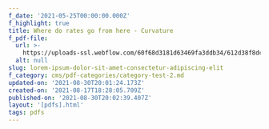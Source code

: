 ```yaml
---
f_date: '2021-05-25T00:00:00.000Z'
f_highlight: true
title: Where do rates go from here - Curvature
f_pdf-file:
  url: >-
    https://uploads-ssl.webflow.com/60f68d3181d63469fa3ddb34/612d38f8dc5f1c893e166cab_Curvature%20-%20where%20do%20rates%20go%20from%20here.pdf
  alt: null
slug: lorem-ipsum-dolor-sit-amet-consectetur-adipiscing-elit
f_category: cms/pdf-categories/category-test-2.md
updated-on: '2021-08-30T20:01:24.173Z'
created-on: '2021-08-17T18:28:05.709Z'
published-on: '2021-08-30T20:02:39.407Z'
layout: '[pdfs].html'
tags: pdfs
---
```



